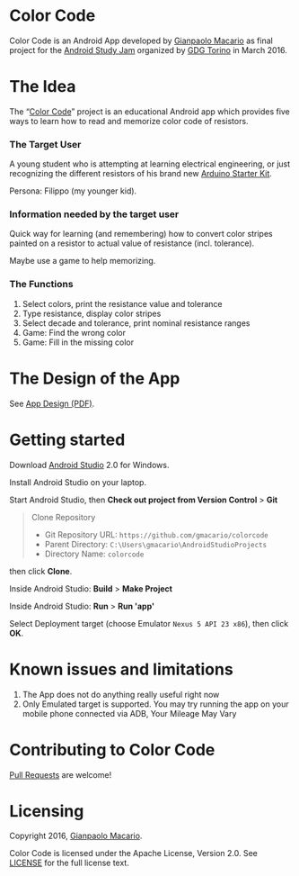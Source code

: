 # Color Code

Color Code is an Android App developed by [Gianpaolo Macario](https://gmacario.github.io/)
as final project for the [Android Study Jam](http://android-studyjam.eventbrite.it/) organized by [GDG Torino](https://www.facebook.com/gdgtorino) in March 2016.

The Idea
========

The “[Color Code](https://github.com/gmacario/colorcode)” project is an educational Android app which provides five ways to learn how to read and memorize color code of resistors.

### The Target User

A young student who is attempting at learning electrical engineering, or just recognizing the different resistors of his brand new [Arduino Starter Kit](http://www.arduino.cc/en/Main/ArduinoStarterKit).

Persona: Filippo (my younger kid).


### Information needed by the target user

Quick way for learning (and remembering) how to convert color stripes painted on a resistor to actual value of resistance (incl. tolerance).

Maybe use a game to help memorizing.


### The Functions

1. Select colors, print the resistance value and tolerance
2. Type resistance, display color stripes
3. Select decade and tolerance, print nominal resistance ranges
4. Game: Find the wrong color
5. Game: Fill in the missing color


The Design of the App
=====================

See [App Design (PDF)](colorcode-design-20160413-1656.pdf).


Getting started
===============

Download [Android Studio](http://developer.android.com/sdk/index.html) 2.0 for Windows.

Install Android Studio on your laptop.

Start Android Studio, then **Check out project from Version Control** > **Git**

> Clone Repository
>
> * Git Repository URL: `https://github.com/gmacario/colorcode`
> * Parent Directory: `C:\Users\gmacario\AndroidStudioProjects`
> * Directory Name: `colorcode`

then click **Clone**.

Inside Android Studio: **Build** > **Make Project**

Inside Android Studio: **Run** > **Run 'app'**

Select Deployment target (choose Emulator `Nexus 5 API 23 x86`), then click **OK**.


Known issues and limitations
============================

1. The App does not do anything really useful right now
1. Only Emulated target is supported. You may try running the app on your mobile phone connected via ADB, Your Mileage May Vary


Contributing to Color Code
==========================

[Pull Requests](https://github.com/gmacario/colorcode/pulls) are welcome!


Licensing
=========

Copyright 2016, [Gianpaolo Macario](https://gmacario.github.io/).

Color Code is licensed under the Apache License, Version 2.0. See
[LICENSE](https://github.com/gmacario/colorcode/blob/master/LICENSE) for the full
license text.

<!-- EOF -->
